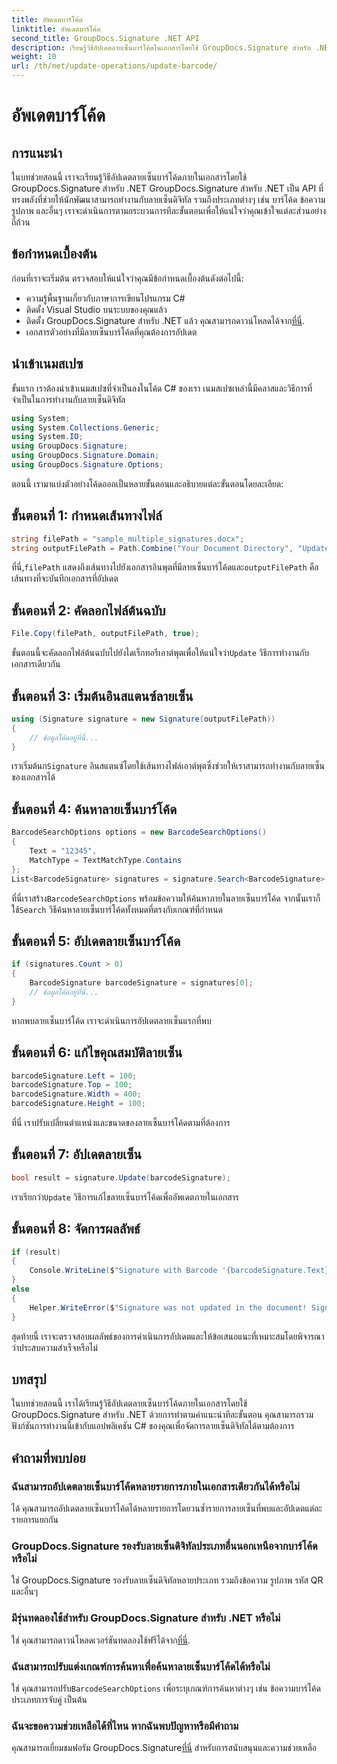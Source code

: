 ```yaml
---
title: อัพเดตบาร์โค้ด
linktitle: อัพเดตบาร์โค้ด
second_title: GroupDocs.Signature .NET API
description: เรียนรู้วิธีอัปเดตลายเซ็นบาร์โค้ดในเอกสารโดยใช้ GroupDocs.Signature สำหรับ .NET คำแนะนำทีละขั้นตอนเพื่อการผสานรวมที่ราบรื่น
weight: 10
url: /th/net/update-operations/update-barcode/
---
```


# อัพเดตบาร์โค้ด

## การแนะนำ
ในบทช่วยสอนนี้ เราจะเรียนรู้วิธีอัปเดตลายเซ็นบาร์โค้ดภายในเอกสารโดยใช้ GroupDocs.Signature สำหรับ .NET GroupDocs.Signature สำหรับ .NET เป็น API ที่ทรงพลังที่ช่วยให้นักพัฒนาสามารถทำงานกับลายเซ็นดิจิทัล รวมถึงประเภทต่างๆ เช่น บาร์โค้ด ข้อความ รูปภาพ และอื่นๆ เราจะดำเนินการตามกระบวนการทีละขั้นตอนเพื่อให้แน่ใจว่าคุณเข้าใจแต่ละส่วนอย่างถี่ถ้วน
## ข้อกำหนดเบื้องต้น
ก่อนที่เราจะเริ่มต้น ตรวจสอบให้แน่ใจว่าคุณมีข้อกำหนดเบื้องต้นดังต่อไปนี้:
- ความรู้พื้นฐานเกี่ยวกับภาษาการเขียนโปรแกรม C#
- ติดตั้ง Visual Studio บนระบบของคุณแล้ว
-  ติดตั้ง GroupDocs.Signature สำหรับ .NET แล้ว คุณสามารถดาวน์โหลดได้จาก[ที่นี่](https://releases.groupdocs.com/signature/net/).
- เอกสารตัวอย่างที่มีลายเซ็นบาร์โค้ดที่คุณต้องการอัปเดต
## นำเข้าเนมสเปซ
ขั้นแรก เราต้องนำเข้าเนมสเปซที่จำเป็นลงในโค้ด C# ของเรา เนมสเปซเหล่านี้มีคลาสและวิธีการที่จำเป็นในการทำงานกับลายเซ็นดิจิทัล
```csharp
using System;
using System.Collections.Generic;
using System.IO;
using GroupDocs.Signature;
using GroupDocs.Signature.Domain;
using GroupDocs.Signature.Options;
```
ตอนนี้ เรามาแบ่งตัวอย่างโค้ดออกเป็นหลายขั้นตอนและอธิบายแต่ละขั้นตอนโดยละเอียด:
## ขั้นตอนที่ 1: กำหนดเส้นทางไฟล์
```csharp
string filePath = "sample_multiple_signatures.docx";
string outputFilePath = Path.Combine("Your Document Directory", "UpdateBarcode", Path.GetFileName(filePath));
```
 ที่นี่,`filePath` แสดงถึงเส้นทางไปยังเอกสารอินพุตที่มีลายเซ็นบาร์โค้ดและ`outputFilePath` คือเส้นทางที่จะบันทึกเอกสารที่อัปเดต
## ขั้นตอนที่ 2: คัดลอกไฟล์ต้นฉบับ
```csharp
File.Copy(filePath, outputFilePath, true);
```
ขั้นตอนนี้จะคัดลอกไฟล์ต้นฉบับไปยังไดเร็กทอรีเอาต์พุตเพื่อให้แน่ใจว่า`Update` วิธีการทำงานกับเอกสารเดียวกัน
## ขั้นตอนที่ 3: เริ่มต้นอินสแตนซ์ลายเซ็น
```csharp
using (Signature signature = new Signature(outputFilePath))
{
    // ข้อมูลโค้ดอยู่ที่นี่...
}
```
 เราเริ่มต้นก`Signature` อินสแตนซ์โดยใช้เส้นทางไฟล์เอาต์พุตซึ่งช่วยให้เราสามารถทำงานกับลายเซ็นของเอกสารได้
## ขั้นตอนที่ 4: ค้นหาลายเซ็นบาร์โค้ด
```csharp
BarcodeSearchOptions options = new BarcodeSearchOptions()
{
    Text = "12345",
    MatchType = TextMatchType.Contains
};
List<BarcodeSignature> signatures = signature.Search<BarcodeSignature>(options);
```
 ที่นี่เราสร้าง`BarcodeSearchOptions` พร้อมข้อความให้ค้นหาภายในลายเซ็นบาร์โค้ด จากนั้นเราก็ใช้`Search` วิธีค้นหาลายเซ็นบาร์โค้ดทั้งหมดที่ตรงกับเกณฑ์ที่กำหนด
## ขั้นตอนที่ 5: อัปเดตลายเซ็นบาร์โค้ด
```csharp
if (signatures.Count > 0)
{
    BarcodeSignature barcodeSignature = signatures[0];
    // ข้อมูลโค้ดอยู่ที่นี่...
}
```
หากพบลายเซ็นบาร์โค้ด เราจะดำเนินการอัปเดตลายเซ็นแรกที่พบ
## ขั้นตอนที่ 6: แก้ไขคุณสมบัติลายเซ็น
```csharp
barcodeSignature.Left = 100;
barcodeSignature.Top = 100;
barcodeSignature.Width = 400;
barcodeSignature.Height = 100;
```
ที่นี่ เราปรับเปลี่ยนตำแหน่งและขนาดของลายเซ็นบาร์โค้ดตามที่ต้องการ
## ขั้นตอนที่ 7: อัปเดตลายเซ็น
```csharp
bool result = signature.Update(barcodeSignature);
```
 เราเรียกว่า`Update` วิธีการแก้ไขลายเซ็นบาร์โค้ดเพื่ออัพเดตภายในเอกสาร
## ขั้นตอนที่ 8: จัดการผลลัพธ์
```csharp
if (result)
{
    Console.WriteLine($"Signature with Barcode '{barcodeSignature.Text}' and encode type '{barcodeSignature.EncodeType.TypeName}' was updated in the document ['{fileName}'].");
}
else
{
    Helper.WriteError($"Signature was not updated in the document! Signature with Barcode '{barcodeSignature.Text}' and encode type '{barcodeSignature.EncodeType.TypeName}' was not found!");
}
```
สุดท้ายนี้ เราจะตรวจสอบผลลัพธ์ของการดำเนินการอัปเดตและให้ข้อเสนอแนะที่เหมาะสมโดยพิจารณาว่าประสบความสำเร็จหรือไม่
## บทสรุป
ในบทช่วยสอนนี้ เราได้เรียนรู้วิธีอัปเดตลายเซ็นบาร์โค้ดภายในเอกสารโดยใช้ GroupDocs.Signature สำหรับ .NET ด้วยการทำตามคำแนะนำทีละขั้นตอน คุณสามารถรวมฟังก์ชันการทำงานนี้เข้ากับแอปพลิเคชัน C# ของคุณเพื่อจัดการลายเซ็นดิจิทัลได้ตามต้องการ

## คำถามที่พบบ่อย
### ฉันสามารถอัปเดตลายเซ็นบาร์โค้ดหลายรายการภายในเอกสารเดียวกันได้หรือไม่
ได้ คุณสามารถอัปเดตลายเซ็นบาร์โค้ดได้หลายรายการโดยวนซ้ำรายการลายเซ็นที่พบและอัปเดตแต่ละรายการแยกกัน
### GroupDocs.Signature รองรับลายเซ็นดิจิทัลประเภทอื่นนอกเหนือจากบาร์โค้ดหรือไม่
ใช่ GroupDocs.Signature รองรับลายเซ็นดิจิทัลหลายประเภท รวมถึงข้อความ รูปภาพ รหัส QR และอื่นๆ
### มีรุ่นทดลองใช้สำหรับ GroupDocs.Signature สำหรับ .NET หรือไม่
 ใช่ คุณสามารถดาวน์โหลดเวอร์ชันทดลองใช้ฟรีได้จาก[ที่นี่](https://releases.groupdocs.com/).
### ฉันสามารถปรับแต่งเกณฑ์การค้นหาเพื่อค้นหาลายเซ็นบาร์โค้ดได้หรือไม่
 ใช่ คุณสามารถปรับ`BarcodeSearchOptions` เพื่อระบุเกณฑ์การค้นหาต่างๆ เช่น ข้อความบาร์โค้ด ประเภทการจับคู่ เป็นต้น
### ฉันจะขอความช่วยเหลือได้ที่ไหน หากฉันพบปัญหาหรือมีคำถาม
 คุณสามารถเยี่ยมชมฟอรัม GroupDocs.Signature[ที่นี่](https://forum.groupdocs.com/c/signature/13) สำหรับการสนับสนุนและความช่วยเหลือ
